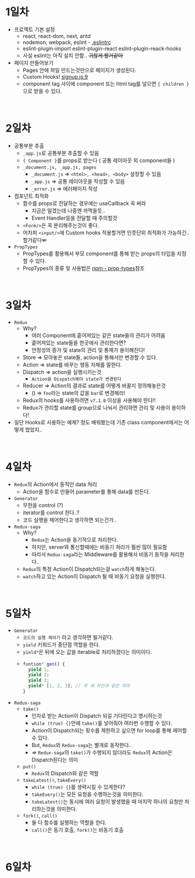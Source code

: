 # 1일차
* 프로젝트 기본 설정
  * react, react-dom, next, antd
  * nodemon, webpack, eslint - [.eslintrc](./.eslintrc)
  * eslint-plugin-import eslint-plugin-react eslint-plugin-reack-hooks
  * 사실 eslint는 아직 설치 안함.. ~~귀찮게 할거같아~~
* 페이지 만들어보기
  * Pages 안에 파일 만드는것만으로 페이지가 생성된다.
  * Custom Hooks! [signup.js:9](./pages/signup.js)
  * component tag 사이에 component 또는 html tag를 넣으면 `{ children }`으로 받을 수 있다.  
<br/>

# 2일차
* 공통부분 추출
  * `_app.js`로 공통부분 추출할 수 있음
  * `{ Component }`를 props로 받는다 ( 공통 레이아웃 외 component들 )
  * `_document.js, _app.js, pages`
    * `_document.js` => `<html>, <head>, <body>` 설정할 수 있음
    * `_app.js` => 공통 레이아웃을 작성할 수 있음
    * `_error.js` => 에러페이지 작성
* 컴포넌트 최적화
  * 함수를 props로 전달하는 경우에는 useCallback 꼭 써라
    * 지금은 알겠는데 나중엔 까먹을듯..
    * Event Handler등을 전달할 때 주의할것
  * `<Form/>`은 꼭 분리해주는것이 좋다.
  * 어차피 `<input/>`에 Custom hooks 적용할거면 인풋단위 최적화가 가능하긴.. 할거같다~~ㅠ~~
* `PropTypes`
  * PropTypes를 활용해서 부모 component를 통해 받는 props의 타입을 지정할 수 있다.
  * PropTypes의 종류 및 사용법은 [npm - prop-types](https://www.npmjs.com/package/prop-types)참조  
<br/>

# 3일차
* `Redux`
  * Why?
    * 여러 Component에 흩어져있는 같은 state들의 관리가 어려움
    * 흩어져있는 state들을 한곳에서 관리한다면?
    * 안정성의 증가 및 state의 관리 및 통제가 용이해진다!
  <!-- * 기본 구조 ( initialState ) -->
  * Store => 모아놓은 state들, action을 통해서만 변경할 수 있다.
  * Action => state를 바꾸는 행동 자체를 말한다.
  * Dispatch => action을 실행시키는것
    * `Action을 Dispatch해야 state가 변경된다`
  * Reducer => Action의 결과로 state를 어떻게 바꿀지 정의해놓은것
    * () => `foo`라는 state의 값을 `bar`로 변경해라! 
  * Redux의 hooks를 사용하려면 `v7.1.0` 이상을 사용해야 한다!!
  * Redux가 관리할 state를 group으로 나눠서 관리하면 관리 및 사용이 용이하다!
* 일단 Hooks로 사용하는 예제? 정도 배워봤는데 기존 class component에서는 어떻게 썼었지..
<br/>

# 4일차
* `Redux`의 Action에서 동적인 data 처리
  * Action을 함수로 만들어 parameter를 통해 data를 만든다.
* `Generator`
  * 무한을 control (?)
  * iterator를 control 한다..?
  * 코드 실행을 제어한다고 생각하면 되는건가..
* `Redux-saga`
  * Why?
    * `Redux`는 Action을 동기적으로 처리한다.
    * 하지만, server와 통신할때에는 비동기 처리가 훨씬 많이 필요함
    * 따라서 `Redux-saga`라는 Middleware를 활용해서 비동기 동작을 처리한다..
  * `Redux`의 특정 Action이 Dispatch되는걸 `watch`하게 해놓는다.
  * `watch`하고 있는 Action이 Dispatch 될 때 비동기 요청을 실행한다.
<br/>

# 5일차
* `Generator`
  * `코드의 실행 제어기` 라고 생각하면 될거같다.
  * `yield` 키워드가 중단점 역할을 한다.
  * `yield*`은 뒤에 오는 값을 iterable로 처리하겠다는 의미이다.
  * ```js
    funtion* gen() {
      yield 1;
      yield 2;
      yield 3;
      yield* [1, 2, 3]; // 위 세 라인과 같은 의미
    }
    ```
* `Redux-saga`
  * `take()`
    * 인자로 받는 Action이 Dispatch 되길 기다린다고 명시하는것
    * `while (true) {}`안에 `take()`를 넣어줘야 여러번 수행할 수 있다.
    * Action이 Dispatch되는 횟수를 제한하고 싶으면 for loop를 통해 제어할 수 있다.
    * But, `Redux`와 `Redux-saga`는 별개로 동작한다..
    * => `Redux-saga`의 `take()`가 수행되지 않더라도 `Redux`의 Action은 Dispatch된다는 의미
  * `put()`
    * `Redux`의 Dispatch와 같은 역할
  * `takeLatest()`, `takeEvery()`
    * `while (true) {}`를 생략시킬 수 있게한다?
    * `takeEvery()`는 모든 요청을 수행하는것을 의미한다.
    * `takeLatest()`는 동시에 여러 요청이 발생했을 때 마지막 하나의 요청만 처리하는것을 의미한다.
  * `fork()`, `call()`
    * 둘 다 함수를 실행하는 역할을 한다.
    * `call()`은 동기 호출, `fork()`는 비동기 호출
<br/>

# 6일차
